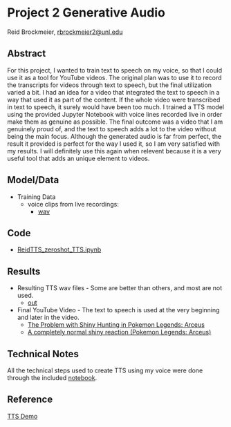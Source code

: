 # Project 2 Generative Audio

Reid Brockmeier, rbrockmeier2@unl.edu

## Abstract

For this project, I wanted to train text to speech on my voice, so that I could use it as a tool for YouTube videos. The original plan was to use it to record the transcripts for videos through text to speech, but the final utilization varied a bit. I had an idea for a video that integrated the text to speech in a way that used it as part of the content. If the whole video were transcribed in text to speech, it surely would have been too much. I trained a TTS model using the provided Jupyter Notebook with voice lines recorded live in order make them as genuine as possible. The final outcome was a video that I am genuinely proud of, and the text to speech adds a lot to the video without being the main focus. Although the generated audio is far from perfect, the result it provided is perfect for the way I used it, so I am very satisfied with my results. I will definitely use this again when relevent because it is a very useful tool that adds an unique element to videos.

## Model/Data

- Training Data 
    - voice clips from live recordings:
        - [wav](https://github.com/unl-ml-art/generative-audio-ReidDotO/tree/master/wav)

## Code

- [ReidTTS_zeroshot_TTS.ipynb](ReidTTS_zeroshot_TTS.ipynb)

## Results

- Resulting TTS wav files - Some are better than others, and most are not used.
    - [out](https://github.com/unl-ml-art/generative-audio-ReidDotO/tree/master/out)
- Final YouTube Video - The text to speech is used at the very beginning and later in the video.
    - [The Problem with Shiny Hunting in Pokemon Legends: Arceus](https://www.youtube.com/watch?v=zgGw7GRMZfA)
    - [A completely normal shiny reaction (Pokemon Legends: Arceus)](https://www.youtube.com/watch?v=I2XqqdjZqHg)

## Technical Notes

All the technical steps used to create TTS using my voice were done through the included [notebook](ReidTTS_zeroshot_TTS.ipynb). 

## Reference

[TTS Demo](https://github.com/roberttwomey/ml-art-code/tree/master/voice_cloning)
